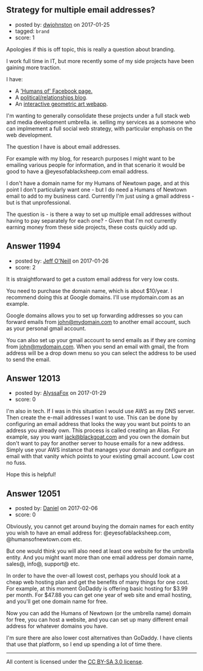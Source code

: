 ## Strategy for multiple email addresses?

- posted by: [dwjohnston](https://stackexchange.com/users/1068606/dwjohnston) on 2017-01-25
- tagged: `brand`
- score: 1

Apologies if this is off topic, this is really a question about branding. 

I work full time in IT, but more recently some of my side projects have been gaining more traction. 

I have: 

- A ['Humans of' Facebook page.][1] 
- A [political/relationships blog][2]. 
- An [interactive geometric art webapp][3]. 

I'm wanting to generally consolidate these projects under a full stack web and media development umbrella. ie. selling my services as a someone who can implmement a full social web strategy, with particular emphasis on the web development. 

The question I have is about email addresses. 

For example with my blog, for research purposes I might want to be emailing various people for information, and in that scenario it would be good to have a @eyesofablacksheep.com email address. 

I don't have a domain name for my Humans of Newtown page, and at this point I don't particularly want one - but I do need a Humans of Newtown email to add to my business card. Currently I'm just using a gmail address - but is that unprofessional. 

The question is - is there a way to set up multiple email addresses without having to pay separately for each one? - Given that I'm not currently earning money from these side projects, these costs quickly add up. 

  [1]: https://www.facebook.com/humansofnewtownwgtn/
  [2]: https://eyesofablacksheep.com/
  [3]: http://blacksheepcode.com/


## Answer 11994

- posted by: [Jeff O'Neill](https://stackexchange.com/users/46273/jeff-o-neill) on 2017-01-26
- score: 2

It is straightforward to get a custom email address for very low costs.

You need to purchase the domain name, which is about $10/year.  I recommend doing this at Google domains.  I'll use mydomain.com as an example.

Google domains allows you to set up forwarding addresses so you can forward emails from john@mydomain.com to another email account, such as your personal gmail account.

You can also set up your gmail account to send emails as if they are coming from john@mydomain.com.  When you send an email with gmail, the from address will be a drop down menu so you can select the address to be used to send the email.



## Answer 12013

- posted by: [AlyssaFox](https://stackexchange.com/users/10062862/alyssafox) on 2017-01-29
- score: 0

I'm also in tech. If I was in this situation I would use AWS as my DNS server. Then create the e-mail addresses I want to use. This can be done by configuring an email address that looks the way you want but points to an address you already own. This process is called creating an Alias. For example, say you want jack@blackgoat.com and you own the domain but don't want to pay for another server to house emails for a new address. Simply use your AWS instance that manages your domain and configure an email with that vanity which points to your existing gmail account. Low cost no fuss. 

Hope this is helpful! 


## Answer 12051

- posted by: [Daniel](https://stackexchange.com/users/7592784/daniel) on 2017-02-06
- score: 0

Obviously, you cannot get around buying the domain names for each entity you wish to have an email address for: @eyesofablacksheep.com, @humansofnewtown.com etc.  

But one would think you will also need at least one website for the umbrella entity.  And you might want more than one email address per domain name, sales@, info@, support@ etc.

In order to have the over-all lowest cost, perhaps you should look at a cheap web hosting plan and get the benefits of many things for one cost.  For example, at this moment GoDaddy is offering basic hosting for $3.99 per month. For $47.88 you can get one year of web site and email hosting, and you'll get one domain name for free.

Now you can add the Humans of Newtown (or the umbrella name) domain for free, you can host a website, and you can set up many different email address for whatever domains you have. 

I'm sure there are also lower cost alternatives than GoDaddy.  I have clients that use that platform, so I end up spending a lot of time there. 



---

All content is licensed under the [CC BY-SA 3.0 license](https://creativecommons.org/licenses/by-sa/3.0/).
